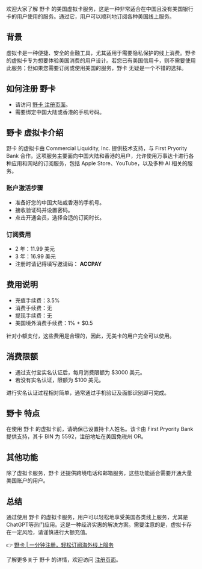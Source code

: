 欢迎大家了解 野卡 的美国虚拟卡服务，这是一种非常适合在中国且没有美国银行卡的用户使用的服务。通过它，用户可以顺利地订阅各种美国线上服务。

## 背景

虚拟卡是一种便捷、安全的金融工具，尤其适用于需要隐私保护的线上消费。野卡 的虚拟卡专为想要体验美国消费的用户设计。若您已有美国信用卡，则不需要使用此服务；但如果您需要订阅或使用美国的服务，野卡 无疑是一个不错的选择。

## 如何注册 野卡

- 请访问 [野卡 注册页面](https://bit.ly/bewildcard)。
- 需要绑定中国大陆或香港的手机号码。

## 野卡 虚拟卡介绍

野卡 的虚拟卡由 Commercial Liquidity, Inc. 提供技术支持，与 First Pryority Bank 合作。这项服务主要面向中国大陆和香港的用户，允许使用万事达卡进行各种应用和网站的订阅服务，包括 Apple Store、YouTube，以及多种 AI 相关的服务。

### 账户激活步骤

- 准备好您的中国大陆或香港的手机号。
- 接收验证码并设置密码。
- 点击开通会员，选择合适的订阅时长。

### 订阅费用

- 2 年：11.99 美元
- 3 年：16.99 美元
- 注册时请记得填写邀请码： **ACCPAY**

## 费用说明

- 充值手续费：3.5%
- 消费手续费：无
- 提现手续费：无
- 美国境外消费手续费：1% + $0.5

针对小额支付，这些费用是合理的，因此，无美卡的用户完全可以使用。

## 消费限额

- 通过支付宝实名认证后，每月消费限额为 $3000 美元。
- 若没有实名认证，限额为 $100 美元。

进行实名认证过程相对简单，通常通过手机验证及面部识别即可完成。

## 野卡 特点

在使用 野卡 的虚拟卡前，请确保已设置持卡人姓名。该卡由 First Pryority Bank 提供支持，其卡 BIN 为 5592，注册地址在美国免税州 OR。

## 其他功能

除了虚拟卡服务，野卡 还提供跨境电话和邮箱服务，这些功能适合需要开通大量美国账户的用户。

## 总结

通过使用 野卡 的虚拟卡服务，用户可以轻松地享受美国各类线上服务，尤其是 ChatGPT等热门应用。这是一种经济实惠的解决方案。需要注意的是，虚拟卡存在一定风险，请谨慎进行大额充值。

👉 [野卡 | 一分钟注册，轻松订阅海外线上服务](https://bit.ly/bewildcard)

了解更多关于 野卡 的详情，欢迎访问 [注册页面](https://bit.ly/bewildcard)。
